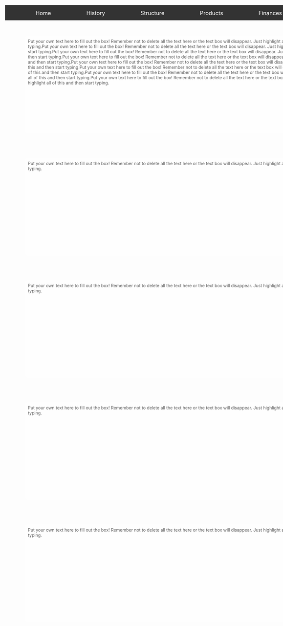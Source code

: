 <style>
body {margin:0;}

.topnav {
  overflow: hidden;
  background-color: #333;
}

.topnav a {
  float: left;
  display: block;
  color: #f2f2f2;
  text-align: center;
  padding: 16px 16px 100px 100px;
  text-decoration: none;
  font-size: 18px;
}

.topnav a:hover {
  background-color: #ddd;
  color: black;
}

.topnav a.active {
    background-color: #4CAF50;
    color: white;
}

.textbox {
	background-color: #ffffff; 
    padding:10px;
    opacity:0.7;
    border-radius:10px;
    width: 1020px; 
    height: 300px; 
    overflow-x: auto; 
    overflow-y: auto; 
    float: left;  
    
    
}

</style>
<!-- 
Left margins are relative
Top margins are absolute
-->

<div class="topnav" style="width:1160; height:50; padding:10 px;" id="myTopnav">
  <a href="#home"><font color= "#ffffff">Home</font></a>
  <a href="#news"><font color= "#ffffff">History</font></a>
  <a href="#contact"><font color= "#ffffff">Structure</font></a>
  <a href="#about"><font color= "#ffffff">Products</font></a>
  <a href="#about"><font color= "#ffffff">Finances</font></a>
  <a href="#about"><font color= "#ffffff">Employment</font></a>
</div>
<div style="background:url(https://orig01.deviantart.net/992b/f/2017/244/9/8/defaultdesktop_by_grasssnake485-dbm1g15.png); width: 1160px; height: 4000px;">

<div class="textbox" style="margin-left: 65px; margin-top: 50px;">
Put your own text here to fill out the box! Remember not to delete all the text here or the text box will disappear. Just highlight all of this and then start typing.Put your own text here to fill out the box! Remember not to delete all the text here or the text box will disappear. Just highlight all of this and then start typing.Put your own text here to fill out the box! Remember not to delete all the text here or the text box will disappear. Just highlight all of this and then start typing.Put your own text here to fill out the box! Remember not to delete all the text here or the text box will disappear. Just highlight all of this and then start typing.Put your own text here to fill out the box! Remember not to delete all the text here or the text box will disappear. Just highlight all of this and then start typing.Put your own text here to fill out the box! Remember not to delete all the text here or the text box will disappear. Just highlight all of this and then start typing.Put your own text here to fill out the box! Remember not to delete all the text here or the text box will disappear. Just highlight all of this and then start typing.Put your own text here to fill out the box! Remember not to delete all the text here or the text box will disappear. Just highlight all of this and then start typing.</div>

<div class="textbox" style="margin-left: -1040px; margin-top: 450px">
Put your own text here to fill out the box! Remember not to delete all the text here or the text box will disappear. Just highlight all of this and then start typing.</div>

<div class="textbox" style="margin-left: -1040px; margin-top: 850px">
Put your own text here to fill out the box! Remember not to delete all the text here or the text box will disappear. Just highlight all of this and then start typing. </div>

<div class="textbox" style="margin-left: -1040px; margin-top: 1250px">
Put your own text here to fill out the box! Remember not to delete all the text here or the text box will disappear. Just highlight all of this and then start typing.</div>

<div class="textbox" style="margin-left: -1040px; margin-top: 1650px">
Put your own text here to fill out the box! Remember not to delete all the text here or the text box will disappear. Just highlight all of this and then start typing.</div>
</div>

